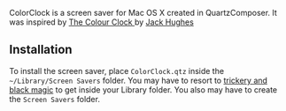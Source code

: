 ColorClock is a screen saver for Mac OS X created in QuartzComposer. It was inspired by [The Colour Clock ](http://www.clock.lookatjack.com/) by [Jack Hughes](http://www.lookatjack.com/)

## Installation

To install the screen saver, place `ColorClock.qtz` inside the `~/Library/Screen Savers` folder. You may have to resort to [trickery and black magic](http://www.macworld.com/article/1161156/view_library_folder_in_lion.html) to get inside your Library folder. You also may have to create the `Screen Savers` folder.